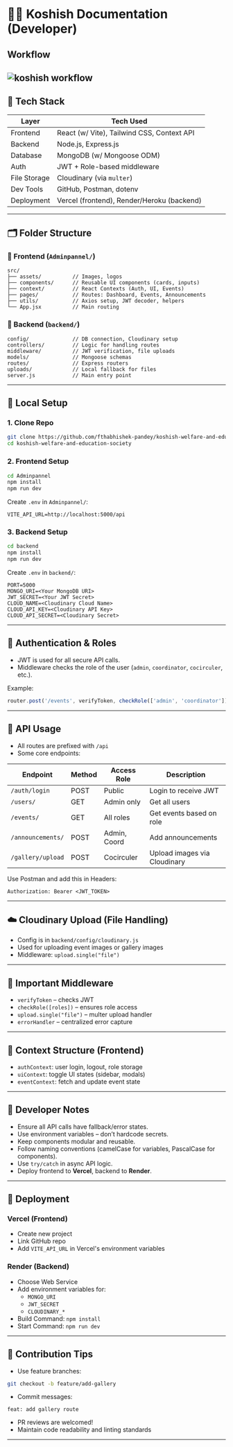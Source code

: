 
# 👨‍💻 Koshish Documentation (Developer) 

## Workflow
![koshish workflow](https://github.com/fThAbhishek-Pandey/Koshish-Welfare-And-Education-Society/blob/develop/koshish-2025-04-24-172505.svg "This is Koshish workflow Structure")
---

## 🧱 Tech Stack

| Layer        | Tech Used                                      |
|--------------|------------------------------------------------|
| Frontend     | React (w/ Vite), Tailwind CSS, Context API     |
| Backend      | Node.js, Express.js                            |
| Database     | MongoDB (w/ Mongoose ODM)                      |
| Auth         | JWT + Role-based middleware                    |
| File Storage | Cloudinary (via `multer`)                      |
| Dev Tools    | GitHub, Postman, dotenv                        |
| Deployment   | Vercel (frontend), Render/Heroku (backend)     |

---

## 🗂️ Folder Structure

### 🔹 Frontend (`Adminpannel/`)

```
src/
├── assets/          // Images, logos
├── components/      // Reusable UI components (cards, inputs)
├── context/         // React Contexts (Auth, UI, Events)
├── pages/           // Routes: Dashboard, Events, Announcements
├── utils/           // Axios setup, JWT decoder, helpers
└── App.jsx          // Main routing
```

### 🔹 Backend (`backend/`)

```
config/              // DB connection, Cloudinary setup
controllers/         // Logic for handling routes
middleware/          // JWT verification, file uploads
models/              // Mongoose schemas
routes/              // Express routers
uploads/             // Local fallback for files
server.js            // Main entry point
```

---

## 🧪 Local Setup

### 1. **Clone Repo**

```bash
git clone https://github.com/fthabhishek-pandey/koshish-welfare-and-education-society.git
cd koshish-welfare-and-education-society
```

### 2. **Frontend Setup**

```bash
cd Adminpannel
npm install
npm run dev
```

Create `.env` in `Adminpannel/`:

```
VITE_API_URL=http://localhost:5000/api
```

### 3. **Backend Setup**

```bash
cd backend
npm install
npm run dev
```

Create `.env` in `backend/`:

```
PORT=5000
MONGO_URI=<Your MongoDB URI>
JWT_SECRET=<Your JWT Secret>
CLOUD_NAME=<Cloudinary Cloud Name>
CLOUD_API_KEY=<Cloudinary API Key>
CLOUD_API_SECRET=<Cloudinary Secret>
```

---

## 🔑 Authentication & Roles

- JWT is used for all secure API calls.
- Middleware checks the role of the user (`admin`, `coordinator`, `cocirculer`, etc.).

Example:

```js
router.post('/events', verifyToken, checkRole(['admin', 'coordinator']), createEvent);
```

---

## 📡 API Usage

- All routes are prefixed with `/api`
- Some core endpoints:

| Endpoint                  | Method | Access Role   | Description                      |
|---------------------------|--------|---------------|----------------------------------|
| `/auth/login`             | POST   | Public        | Login to receive JWT             |
| `/users/`                 | GET    | Admin only    | Get all users                    |
| `/events/`                | GET    | All roles     | Get events based on role         |
| `/announcements/`         | POST   | Admin, Coord  | Add announcements                |
| `/gallery/upload`         | POST   | Cocirculer    | Upload images via Cloudinary     |

Use Postman and add this in Headers:

```
Authorization: Bearer <JWT_TOKEN>
```

---

## ☁️ Cloudinary Upload (File Handling)

- Config is in `backend/config/cloudinary.js`
- Used for uploading event images or gallery images
- Middleware: `upload.single("file")`

---

## 🔄 Important Middleware

- `verifyToken` – checks JWT
- `checkRole([roles])` – ensures role access
- `upload.single("file")` – multer upload handler
- `errorHandler` – centralized error capture

---

## 🧩 Context Structure (Frontend)

- `authContext`: user login, logout, role storage
- `uiContext`: toggle UI states (sidebar, modals)
- `eventContext`: fetch and update event state

---

## 📌 Developer Notes

- Ensure all API calls have fallback/error states.
- Use environment variables – don’t hardcode secrets.
- Keep components modular and reusable.
- Follow naming conventions (camelCase for variables, PascalCase for components).
- Use `try/catch` in async API logic.
- Deploy frontend to **Vercel**, backend to **Render**.

---

## 🚀 Deployment

### Vercel (Frontend)

- Create new project
- Link GitHub repo
- Add `VITE_API_URL` in Vercel's environment variables

### Render (Backend)

- Choose Web Service
- Add environment variables for:
  - `MONGO_URI`
  - `JWT_SECRET`
  - `CLOUDINARY_*`
- Build Command: `npm install`
- Start Command: `npm run dev`

---

## 🧾 Contribution Tips

- Use feature branches:

```bash
git checkout -b feature/add-gallery
```

- Commit messages:

```
feat: add gallery route
```

- PR reviews are welcomed!
- Maintain code readability and linting standards

---

